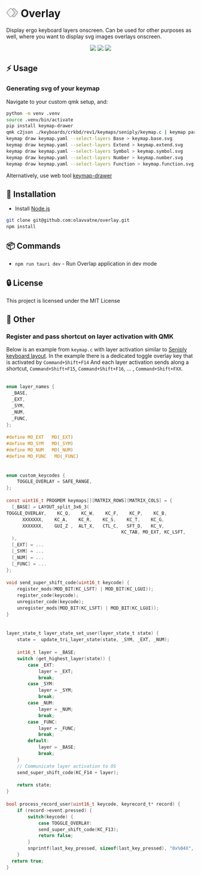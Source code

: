 # <img src="https://raw.githubusercontent.com/olavvatne/overlay/refs/heads/main/public/icon-readme.svg" width="32" height="32"> Overlay

Display ergo keyboard layers onscreen. Can be used for other purposes as well, where you want to display svg images overlays onscreen.

<p align="center">
  <img src="https://github.com/user-attachments/assets/f4439b04-c944-4243-80c1-c54bd476ad53" height="200" />
  <img src="https://github.com/user-attachments/assets/0bd84331-9fe3-4f19-a84e-07a4ff2962d7" height="200" />
  <img src="https://github.com/user-attachments/assets/37eff285-5bb9-4954-b6ee-744ad9d12389" height="200" />
</p>

## ⚡ Usage

### Generating svg of your keymap

Navigate to your custom qmk setup, and:

```bash
python -m venv .venv 
source .venv/bin/activate
pip install keymap-drawer
qmk c2json ./keyboards/crkbd/rev1/keymaps/seniply/keymap.c | keymap parse --layer-names Base Extend Symbol Number Function  -c 12 -q - > keymap.yaml
keymap draw keymap.yaml --select-layers Base > keymap.base.svg
keymap draw keymap.yaml --select-layers Extend > keymap.extend.svg
keymap draw keymap.yaml --select-layers Symbol > keymap.symbol.svg
keymap draw keymap.yaml --select-layers Number > keymap.number.svg
keymap draw keymap.yaml --select-layers Function > keymap.function.svg
```

Alternatively, use web tool [keymap-drawer](https://keymap-drawer.streamlit.app/)

## 🔌 Installation

* Install [Node.js](https://nodejs.org/en/)

```bash
git clone git@github.com:olavvatne/overlay.git
npm install
```

## 📦 Commands

* `npm run tauri dev` - Run Overlap application in dev mode

## 🔒 License

This project is licensed under the MIT License

## 📖 Other

### Register and pass shortcut on layer activation with QMK

Below is an example from `keymap.c` with layer activation similar to [Seniply keyboard layout](https://stevep99.github.io/seniply/).
In the example there is a dedicated toggle overlay key that is activated by `Command+Shift+F14`
And each layer activation sends along a shortcut, `Command+Shift+F15`, `Command+Shift+F16`, ... , `Command+Shift+FXX`.

```c

enum layer_names {
  _BASE,
  _EXT,
  _SYM,
  _NUM,
  _FUNC,
};

#define MO_EXT   MO(_EXT)
#define MO_SYM   MO(_SYM)
#define MO_NUM   MO(_NUM)
#define MO_FUNC   MO(_FUNC)


enum custom_keycodes {
    TOGGLE_OVERLAY = SAFE_RANGE,
};

const uint16_t PROGMEM keymaps[][MATRIX_ROWS][MATRIX_COLS] = {
  [_BASE] = LAYOUT_split_3x6_3(
TOGGLE_OVERLAY,    KC_Q,    KC_W,    KC_F,    KC_P,    KC_B,                     KC_J,    KC_L,    KC_U,    KC_Y,    KC_QUOT, TOGGLE_OVERLAY,
      XXXXXXX,    KC_A,    KC_R,    KC_S,    KC_T,    KC_G,                     KC_M,    KC_N,    KC_E,    KC_I,    KC_O,  XXXXXXX,
      XXXXXXX,    GUI_Z ,  ALT_X,   CTL_C,   SFT_D,   KC_V,                     KC_K,    SFT_H,   CTL_COMM,ALT_DOT, GUI_SLSH,MO_FUNC,
                                           KC_TAB, MO_EXT, KC_LSFT,    KC_SPC, MO_SYM, _______
  ),
  [_EXT] = ...
  [_SYM] = ...
  [_NUM] = ...
  [_FUNC] = ...
};

void send_super_shift_code(uint16_t keycode) {
    register_mods(MOD_BIT(KC_LSFT) | MOD_BIT(KC_LGUI));
    register_code(keycode);
    unregister_code(keycode);
    unregister_mods(MOD_BIT(KC_LSFT) | MOD_BIT(KC_LGUI));
}


layer_state_t layer_state_set_user(layer_state_t state) {
    state =  update_tri_layer_state(state, _SYM, _EXT, _NUM);

    int16_t layer = _BASE;
    switch (get_highest_layer(state)) {
        case _EXT:
            layer = _EXT;
            break;
        case _SYM:
            layer = _SYM;
            break;
        case _NUM:
            layer = _NUM;
            break;
        case _FUNC:
            layer = _FUNC;
            break;
        default:
            layer = _BASE;
            break;
    }
    // Communicate layer activation to OS
    send_super_shift_code(KC_F14 + layer);
    
    return state;
}

bool process_record_user(uint16_t keycode, keyrecord_t* record) {
    if (record->event.pressed) {
        switch(keycode) {
            case TOGGLE_OVERLAY:
            send_super_shift_code(KC_F13);
            return false;
        }
        snprintf(last_key_pressed, sizeof(last_key_pressed), "0x%04X", keycode);
    }
  return true;
}

```
